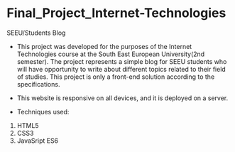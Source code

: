 # Final_Project_Internet-Technologies
SEEU/Students Blog

- This project was developed for the purposes of the Internet Technologies course at the South East European University(2nd semester).
The project represents a simple blog for SEEU students who will have opportunity to write about different topics related to their field of studies. 
This project is only a front-end solution according to the specifications.

- This website is responsive on all devices, and it is deployed on a server. 

- Techniques used:
1) HTML5
2) CSS3
3) JavaSript ES6

